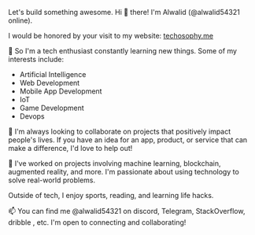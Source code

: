 Let's build something awesome.
Hi 👋 there! I'm Alwalid (@alwalid54321 online). 
  
I would be honored by your visit to my website: [techosophy.me](http://www.techosophy.me)
 
👀 So I'm a tech enthusiast constantly learning new things. Some of my interests include:

- Artificial Intelligence
- Web Development
- Mobile App Development
- IoT 
- Game Development
- Devops
 
🌱 I'm always looking to collaborate on projects that positively impact people's lives. If you have an idea for an app, product, or service that can make a difference, I'd love to help out!

💞️ I've worked on projects involving machine learning, blockchain, augmented reality, and more. I'm passionate about using technology to solve real-world problems. 

Outside of tech, I enjoy sports, reading, and learning life hacks.

📫 You can find me @alwalid54321 on discord, Telegram, StackOverflow, dribble , etc. I'm open to connecting and collaborating!


<!---
alwalid54321/alwalid54321 is a ✨ special ✨ repository because its `README.md` (this file) appears on your GitHub profile.
You can click the Preview link to take a look at your changes.
--->

